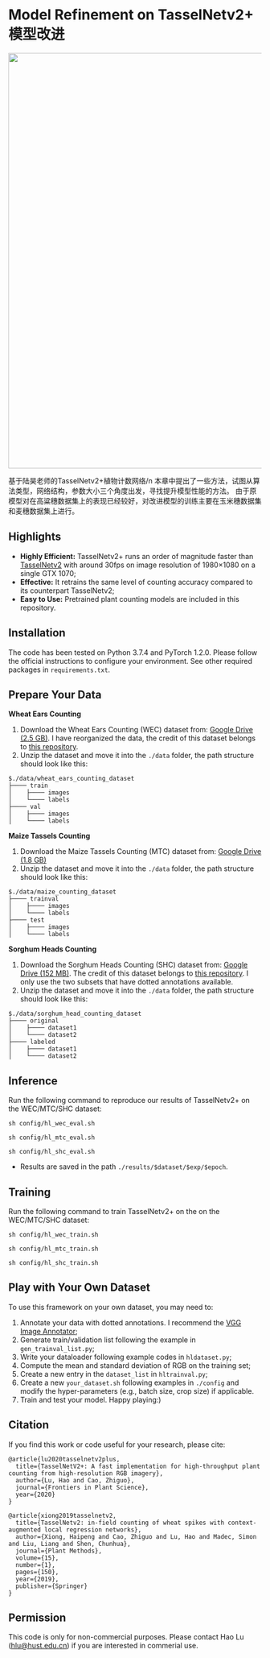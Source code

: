 # Model Refinement on TasselNetv2+ 模型改进

<p align="center">
  <img src="plant_counting.png" width="825"/>
</p>
基于陆昊老师的TasselNetv2+植物计数网络/n
本章中提出了一些方法，试图从算法类型，网络结构，参数大小三个角度出发，寻找提升模型性能的方法。
由于原模型对在高粱穗数据集上的表现已经较好，对改进模型的训练主要在玉米穗数据集和麦穗数据集上进行。


## Highlights
- **Highly Efficient:** TasselNetv2+ runs an order of magnitude faster than [TasselNetv2](https://link.springer.com/article/10.1186/s13007-019-0537-2) with around 30fps on image resolution of 1980×1080 on a single GTX 1070;
- **Effective:** It retrains the same level of counting accuracy compared to its counterpart TasselNetv2;
- **Easy to Use:** Pretrained plant counting models are included in this repository.


## Installation
The code has been tested on Python 3.7.4 and PyTorch 1.2.0. Please follow the official instructions to configure your environment. See other required packages in `requirements.txt`.

## Prepare Your Data
**Wheat Ears Counting**
1. Download the Wheat Ears Counting (WEC) dataset from: [Google Drive (2.5 GB)](https://drive.google.com/open?id=1XHcTqRWf-xD-WuBeJ0C9KfIN8ye6cnSs). I have reorganized the data, the credit of this dataset belongs to [this repository](https://github.com/simonMadec/Wheat-Ears-Detection-Dataset).
2. Unzip the dataset and move it into the `./data` folder, the path structure should look like this:
````
$./data/wheat_ears_counting_dataset
├──── train
│    ├──── images
│    └──── labels
├──── val
│    ├──── images
│    └──── labels
````

**Maize Tassels Counting**
1. Download the Maize Tassels Counting (MTC) dataset from: [Google Drive (1.8 GB)](https://drive.google.com/open?id=1IyGpYMS_6eClco2zpHKzW5QDUuZqfVFJ)
2. Unzip the dataset and move it into the `./data` folder, the path structure should look like this:
````
$./data/maize_counting_dataset
├──── trainval
│    ├──── images
│    └──── labels
├──── test
│    ├──── images
│    └──── labels
````

**Sorghum Heads Counting**
1. Download the Sorghum Heads Counting (SHC) dataset from: [Google Drive (152 MB)](https://drive.google.com/open?id=1msk8vYDyKdrYDq5zU1kKWOxfmgaXpy-P). The credit of this dataset belongs to [this repository](https://github.com/oceam/sorghum-head). I only use the two subsets that have dotted annotations available.
2. Unzip the dataset and move it into the `./data` folder, the path structure should look like this:
````
$./data/sorghum_head_counting_dataset
├──── original
│    ├──── dataset1
│    └──── dataset2
├──── labeled
│    ├──── dataset1
│    └──── dataset2
````

## Inference
Run the following command to reproduce our results of TasselNetv2+ on the WEC/MTC/SHC dataset:

    sh config/hl_wec_eval.sh
    
    sh config/hl_mtc_eval.sh
    
    sh config/hl_shc_eval.sh
    
- Results are saved in the path `./results/$dataset/$exp/$epoch`.
  
## Training
Run the following command to train TasselNetv2+ on the on the WEC/MTC/SHC dataset:

    sh config/hl_wec_train.sh
    
    sh config/hl_mtc_train.sh
    
    sh config/hl_shc_train.sh
    
    
## Play with Your Own Dataset
To use this framework on your own dataset, you may need to:
1. Annotate your data with dotted annotations. I recommend the [VGG Image Annotator](http://www.robots.ox.ac.uk/~vgg/software/via/);
2. Generate train/validation list following the example in `gen_trainval_list.py`;
3. Write your dataloader following example codes in `hldataset.py`;
4. Compute the mean and standard deviation of RGB on the training set;
5. Create a new entry in the `dataset_list` in `hltrainval.py`;
6. Create a new `your_dataset.sh` following examples in `./config` and modify the hyper-parameters (e.g., batch size, crop size) if applicable.
7. Train and test your model. Happy playing:)

## Citation
If you find this work or code useful for your research, please cite:
```
@article{lu2020tasselnetv2plus,
  title={TasselNetV2+: A fast implementation for high-throughput plant counting from high-resolution RGB imagery},
  author={Lu, Hao and Cao, Zhiguo},
  journal={Frontiers in Plant Science},
  year={2020}
}

@article{xiong2019tasselnetv2,
  title={TasselNetv2: in-field counting of wheat spikes with context-augmented local regression networks},
  author={Xiong, Haipeng and Cao, Zhiguo and Lu, Hao and Madec, Simon and Liu, Liang and Shen, Chunhua},
  journal={Plant Methods},
  volume={15},
  number={1},
  pages={150},
  year={2019},
  publisher={Springer}
}
```

## Permission
This code is only for non-commercial purposes. Please contact Hao Lu (hlu@hust.edu.cn) if you are interested in commerial use.

